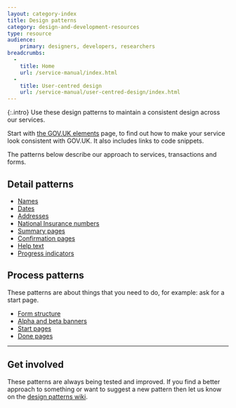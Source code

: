 ```yaml
---
layout: category-index
title: Design patterns
category: design-and-development-resources
type: resource
audience:
    primary: designers, developers, researchers
breadcrumbs:
  -
    title: Home
    url: /service-manual/index.html
  -
    title: User-centred design
    url: /service-manual/user-centred-design/index.html
---
```


{:.intro}
Use these design patterns to maintain a consistent design across our services.

Start with [the GOV.UK elements](/service-manual/user-centred-design/resources/elements) page, to find out how to make your service look consistent with GOV.UK. It also includes links to code snippets.

The patterns below describe our approach to services, transactions and forms.

## Detail patterns
* [Names](/service-manual/user-centred-design/resources/patterns/names.html)
* [Dates](/service-manual/user-centred-design/resources/patterns/dates.html)
* [Addresses](/service-manual/user-centred-design/resources/patterns/addresses.html)
* [National Insurance numbers](/service-manual/user-centred-design/resources/patterns/national-insurance-number.html)
* [Summary pages](/service-manual/user-centred-design/resources/patterns/summary-pages.html)
* [Confirmation pages](/service-manual/user-centred-design/resources/patterns/confirmation-pages.html)
* [Help text](/service-manual/user-centred-design/resources/patterns/help-text.html)
* [Progress indicators](/service-manual/user-centred-design/resources/patterns/progress-indicators.html)


## Process patterns
These patterns are about things that you need to do, for example: ask for a start page.

* [Form structure](/service-manual/user-centred-design/resources/patterns/form-structure.html)
* [Alpha and beta banners](/service-manual/user-centred-design/resources/patterns/alpha-beta.html)
* [Start pages](/service-manual/user-centred-design/resources/patterns/start-pages.html)
* [Done pages](/service-manual/user-centred-design/resources/patterns/done-pages.html)

---

## Get involved

These patterns are always being tested and improved. If you find a better approach to something or want to suggest a new pattern then let us know on the [design patterns wiki](https://designpatterns.hackpad.com/GOV.UK-design-patterns-0eUk1OdHvql).
<br>
